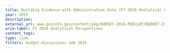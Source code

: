 ```yaml
---
title: Building Evidence with Administrative Data (FY 2016 Analytical Perspectives - Chapter 7)
year: 2015
description: 
external_url: www.govinfo.gov/content/pkg/BUDGET-2016-PER/pdf/BUDGET-2016-PER-4-3.pdf
aria-label: FY 2016 Analytical Perspectives
content_tags: 
type: link
filters: budget-discussions omb 2015
---
```

